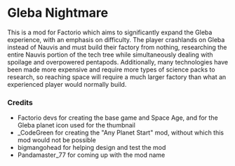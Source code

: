 # Gleba Nightmare

This is a mod for Factorio which aims to significantly expand the Gleba experience, with an emphasis on difficulty. The player crashlands on Gleba instead of Nauvis and must build their factory from nothing, researching the entire Nauvis portion of the tech tree while simultaneously dealing with spoilage and overpowered pentapods. Additionally, many technologies have been made more expensive and require more types of science packs to research, so reaching space will require a much larger factory than what an experienced player would normally build.

### Credits
- Factorio devs for creating the base game and Space Age, and for the Gleba planet icon used for the thumbnail
- _CodeGreen for creating the "Any Planet Start" mod, without which this mod would not be possible
- bigmangohead for helping design and test the mod
- Pandamaster_77 for coming up with the mod name